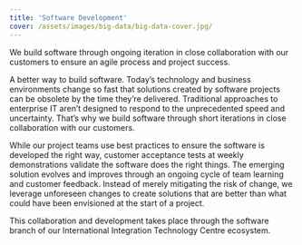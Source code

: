 ```yaml
---
title: 'Software Development'
cover: /assets/images/big-data/big-data-cover.jpg/
---
```


We build software through ongoing iteration in close collaboration with our customers to ensure an agile process and project success. 


A better way to build software. Today’s technology and business environments change so fast that solutions created by software projects can be obsolete by the time they’re delivered. Traditional approaches to enterprise IT aren’t designed to respond to the unprecedented speed and uncertainty. That’s why we build software through short iterations in close collaboration with our customers.


While our project teams use best practices to ensure the software is developed the right way, customer acceptance tests at weekly demonstrations validate the software does the right things. The emerging solution evolves and improves through an ongoing cycle of team learning and customer feedback. Instead of merely mitigating the risk of change, we leverage unforeseen changes to create solutions that are better than what could have been envisioned at the start of a project.


This collaboration and development takes place through the software branch of our International Integration Technology Centre  ecosystem.
